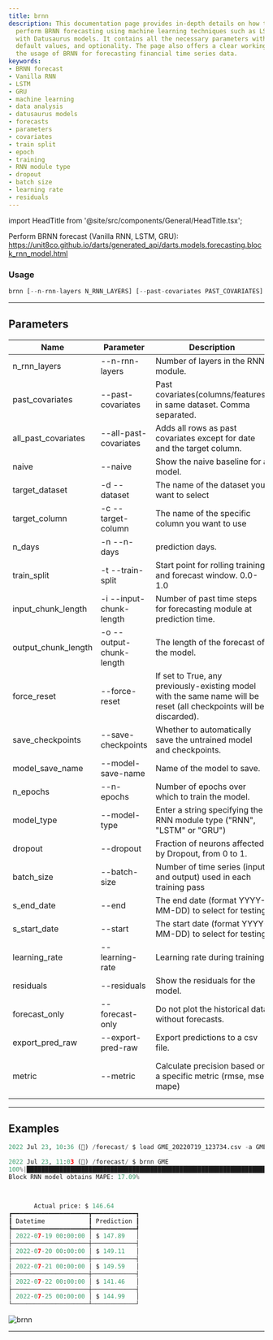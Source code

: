 ```yaml
---
title: brnn
description: This documentation page provides in-depth details on how to effectively
  perform BRNN forecasting using machine learning techniques such as LSTM and GRU
  with Datusaurus models. It contains all the necessary parameters with their description,
  default values, and optionality. The page also offers a clear working example demonstrating
  the usage of BRNN for forecasting financial time series data.
keywords:
- BRNN forecast
- Vanilla RNN
- LSTM
- GRU
- machine learning
- data analysis
- datusaurus models
- forecasts
- parameters
- covariates
- train split
- epoch
- training
- RNN module type
- dropout
- batch size
- learning rate
- residuals
---
```


import HeadTitle from '@site/src/components/General/HeadTitle.tsx';

<HeadTitle title="forecast /brnn - Reference | OpenBB Terminal Docs" />

Perform BRNN forecast (Vanilla RNN, LSTM, GRU): https://unit8co.github.io/darts/generated_api/darts.models.forecasting.block_rnn_model.html

### Usage

```python wordwrap
brnn [--n-rnn-layers N_RNN_LAYERS] [--past-covariates PAST_COVARIATES] [--all-past-covariates] [--naive] [-d {AAPL}] [-c TARGET_COLUMN] [-n N_DAYS] [-t TRAIN_SPLIT] [-i INPUT_CHUNK_LENGTH] [-o OUTPUT_CHUNK_LENGTH] [--force-reset FORCE_RESET] [--save-checkpoints SAVE_CHECKPOINTS] [--model-save-name MODEL_SAVE_NAME] [--n-epochs N_EPOCHS] [--model-type MODEL_TYPE] [--dropout DROPOUT] [--batch-size BATCH_SIZE] [--end S_END_DATE] [--start S_START_DATE] [--learning-rate LEARNING_RATE] [--residuals] [--forecast-only] [--export-pred-raw] [--metric {rmse,mse,mape,smape}]
```

---

## Parameters

| Name | Parameter | Description | Default | Optional | Choices |
| ---- | --------- | ----------- | ------- | -------- | ------- |
| n_rnn_layers | --n-rnn-layers | Number of layers in the RNN module. | 1 | True | None |
| past_covariates | --past-covariates | Past covariates(columns/features) in same dataset. Comma separated. | None | True | None |
| all_past_covariates | --all-past-covariates | Adds all rows as past covariates except for date and the target column. | False | True | None |
| naive | --naive | Show the naive baseline for a model. | False | True | None |
| target_dataset | -d  --dataset | The name of the dataset you want to select | None | True | AAPL |
| target_column | -c  --target-column | The name of the specific column you want to use | close | True | None |
| n_days | -n  --n-days | prediction days. | 5 | True | None |
| train_split | -t  --train-split | Start point for rolling training and forecast window. 0.0-1.0 | 0.85 | True | None |
| input_chunk_length | -i  --input-chunk-length | Number of past time steps for forecasting module at prediction time. | 14 | True | None |
| output_chunk_length | -o  --output-chunk-length | The length of the forecast of the model. | 5 | True | None |
| force_reset | --force-reset | If set to True, any previously-existing model with the same name will be reset (all checkpoints will be discarded). | True | True | None |
| save_checkpoints | --save-checkpoints | Whether to automatically save the untrained model and checkpoints. | True | True | None |
| model_save_name | --model-save-name | Name of the model to save. | brnn_model | True | None |
| n_epochs | --n-epochs | Number of epochs over which to train the model. | 300 | True | None |
| model_type | --model-type | Enter a string specifying the RNN module type ("RNN", "LSTM" or "GRU") | LSTM | True | None |
| dropout | --dropout | Fraction of neurons affected by Dropout, from 0 to 1. | 0 | True | None |
| batch_size | --batch-size | Number of time series (input and output) used in each training pass | 32 | True | None |
| s_end_date | --end | The end date (format YYYY-MM-DD) to select for testing | None | True | None |
| s_start_date | --start | The start date (format YYYY-MM-DD) to select for testing | None | True | None |
| learning_rate | --learning-rate | Learning rate during training. | 0.001 | True | None |
| residuals | --residuals | Show the residuals for the model. | False | True | None |
| forecast_only | --forecast-only | Do not plot the historical data without forecasts. | False | True | None |
| export_pred_raw | --export-pred-raw | Export predictions to a csv file. | False | True | None |
| metric | --metric | Calculate precision based on a specific metric (rmse, mse, mape) | mape | True | rmse, mse, mape, smape |


---

## Examples

```python
2022 Jul 23, 10:36 (🦋) /forecast/ $ load GME_20220719_123734.csv -a GME

2022 Jul 23, 11:03 (🦋) /forecast/ $ brnn GME
100%|███████████████████████████████████████████████████████████████████████████████████████████████████████████████████████████████████████████████████████████████████████████████████████████████████████████████| 115/115 [00:0700:00, 15.10it/s]
Block RNN model obtains MAPE: 17.09%



       Actual price: $ 146.64
┏━━━━━━━━━━━━━━━━━━━━━┳━━━━━━━━━━━━┓
┃ Datetime            ┃ Prediction ┃
┡━━━━━━━━━━━━━━━━━━━━━╇━━━━━━━━━━━━┩
│ 2022-07-19 00:00:00 │ $ 147.89   │
├─────────────────────┼────────────┤
│ 2022-07-20 00:00:00 │ $ 149.11   │
├─────────────────────┼────────────┤
│ 2022-07-21 00:00:00 │ $ 149.59   │
├─────────────────────┼────────────┤
│ 2022-07-22 00:00:00 │ $ 141.46   │
├─────────────────────┼────────────┤
│ 2022-07-25 00:00:00 │ $ 144.99   │
└─────────────────────┴────────────┘
```
![brnn](https://user-images.githubusercontent.com/72827203/180615365-1644ce7a-050e-4ee1-92c2-4518db14f53d.png)

---
